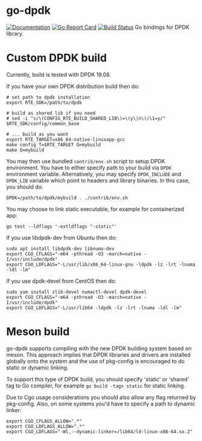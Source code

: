 # go-dpdk
[![Documentation](https://godoc.org/github.com/yerden/go-dpdk?status.svg)](http://godoc.org/github.com/yerden/go-dpdk) [![Go Report Card](https://goreportcard.com/badge/github.com/yerden/go-dpdk)](https://goreportcard.com/report/github.com/yerden/go-dpdk) [![Build Status](https://travis-ci.com/yerden/go-dpdk.svg?branch=master)](https://travis-ci.com/yerden/go-dpdk)
Go bindings for DPDK library.

# Custom DPDK build
Currently, build is tested with DPDK 19.08.

If you have your own DPDK distribution build then do:
```
# set path to dpdk installation
export RTE_SDK=/path/to/dpdk

# build as shared lib if you need
# sed -i "s/\(CONFIG_RTE_BUILD_SHARED_LIB\)=\(y\|n\)/\1=y/" $RTE_SDK/config/common_base

# ... build as you want
export RTE_TARGET=x86_64-native-linuxapp-gcc
make config T=$RTE_TARGET O=mybuild
make O=mybuild
```

You may then use bundled `contrib/env.sh` script to setup DPDK environment.
You have to either specify path to your build via `DPDK` environment variable.
Alternatively, you may specify `DPDK_INCLUDE` and `DPDK_LIB` variable which point to
headers and library binaries. In this case, you should do:
```
DPDK=/path/to/dpdk/mybuild . ./contrib/env.sh
```

You may choose to link static executable, for example for containerized app:
```
go test --ldflags '-extldflags "-static"'
```

If you use libdpdk-dev from Ubuntu then do:
```
sudo apt install libdpdk-dev libnuma-dev
export CGO_CFLAGS="-m64 -pthread -O3 -march=native -I/usr/include/dpdk"
export CGO_LDFLAGS="-L/usr/lib/x86_64-linux-gnu -ldpdk -lz -lrt -lnuma -ldl -lm"
```

If you use dpdk-devel from CentOS then do:
```
sudo yum install zlib-devel numactl-devel dpdk-devel
export CGO_CFLAGS="-m64 -pthread -O3 -march=native -I/usr/include/dpdk"
export CGO_LDFLAGS="-L/usr/lib64 -ldpdk -lz -lrt -lnuma -ldl -lm"
```

# Meson build

go-dpdk supports compiling with the new DPDK building system based on
meson. This approach implies that DPDK libraries and drivers are
installed globally onto the system and the use of pkg-config is
encouraged to do static or dynamic linking.

To support this type of DPDK build, you should specify 'static' or
'shared' tag to Go compiler, for example `go build -tags static` for
static linking.

Due to Cgo usage considerations you should also allow any flag
returned by pkg-config. Also, on some systems you'd have to specify a
path to dynamic linker:
```
export CGO_CFLAGS_ALLOW=".*"
export CGO_LDFLAGS_ALLOW=".*"
export CGO_LDFLAGS="-Wl,--dynamic-linker=/lib64/ld-linux-x86-64.so.2"
```
